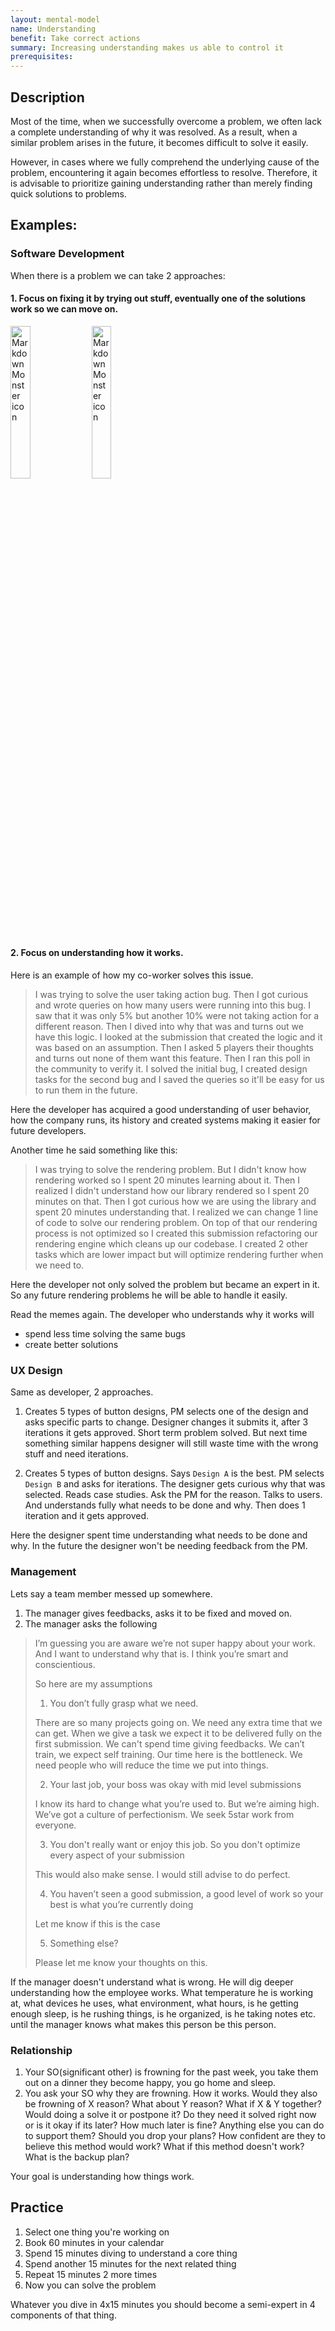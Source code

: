 ```yaml
---
layout: mental-model
name: Understanding
benefit: Take correct actions
summary: Increasing understanding makes us able to control it
prerequisites:
---
```


## Description

Most of the time, when we successfully overcome a problem, we often lack a complete understanding of why it was resolved. As a result, when a similar problem arises in the future, it becomes difficult to solve it easily.

However, in cases where we fully comprehend the underlying cause of the problem, encountering it again becomes effortless to resolve. Therefore, it is advisable to prioritize gaining understanding rather than merely finding quick solutions to problems.

## Examples:

### Software Development

When there is a problem we can take 2 approaches: 

#### 1. Focus on fixing it by trying out stuff, eventually one of the solutions work so we can move on. 

<img src="https://pbs.twimg.com/media/DMes69xXkAA4-7z.jpg"
     alt="Markdown Monster icon"
     style="width: 25%" />
<img src="https://i.redd.it/4r9efz3e9sez.jpg"
     alt="Markdown Monster icon"
     style="width: 25%" />

#### 2. Focus on understanding how it works.

Here is an example of how my co-worker solves this issue.

> I was trying to solve the user taking action bug. Then I got curious and wrote queries on how many users were running into this bug. I saw that it was only 5% but another 10% were not taking action for a different reason. Then I dived into why that was and turns out we have this logic. I looked at the submission that created the logic and it was based on an assumption. Then I asked 5 players their thoughts and turns out none of them want this feature. Then I ran this poll in the community to verify it. I solved the initial bug, I created design tasks for the second bug and I saved the queries so it'll be easy for us to run them in the future.

Here the developer has acquired a good understanding of user behavior, how the company runs, its history and created systems making it easier for future developers.

Another time he said something like this:

> I was trying to solve the rendering problem. But I didn't know how rendering worked so I spent 20 minutes learning about it. Then I realized I didn't understand how our library rendered so I spent 20 minutes on that. Then I got curious how we are using the library and spent 20 minutes understanding that. I realized we can change 1 line of code to solve our rendering problem. On top of that our rendering process is not optimized so I created this submission refactoring our rendering engine which cleans up our codebase. I created 2 other tasks which are lower impact but will optimize rendering further when we need to.

Here the developer not only solved the problem but became an expert in it. So any future rendering problems he will be able to handle it easily. 

Read the memes again. The developer who understands why it works will 
- spend less time solving the same bugs
- create better solutions

### UX Design

Same as developer, 2 approaches.

1. Creates 5 types of button designs, PM selects one of the design and asks specific parts to change. Designer changes it submits it, after 3 iterations it gets approved. Short term problem solved. But next time something similar happens designer will still waste time with the wrong stuff and need iterations.

2. Creates 5 types of button designs. Says `Design A` is the best. PM selects `Design B` and asks for iterations. The designer gets curious why that was selected. Reads case studies. Ask the PM for the reason. Talks to users. And understands fully what needs to be done and why. Then does 1 iteration and it gets approved.

Here the designer spent time understanding what needs to be done and why. In the future the designer won't be needing feedback from the PM.

### Management

Lets say a team member messed up somewhere.

1. The manager gives feedbacks, asks it to be fixed and moved on.
2. The manager asks the following 

> I’m guessing you are aware we’re not super happy about your work. And I want to understand why that is. I think you’re smart and conscientious.
> 
> So here are my assumptions
> 
> 1. You don’t fully grasp what we need.
> 
> There are so many projects going on. We need any extra time that we can get. When we give a task we expect it to be delivered fully on the first submission. We can't spend time giving feedbacks. We can’t train, we expect self training. Our time here is the bottleneck. We need people who will reduce the time we put into things.
> 
> 2. Your last job, your boss was okay with mid level submissions
> 
> I know its hard to change what you’re used to. But we’re aiming high. We’ve got a culture of perfectionism. We seek 5star work from everyone. 
> 
> 3. You don't really want or enjoy this job. So you don't optimize every aspect of your submission
> 
> This would also make sense. I would still advise to do perfect.
> 
> 4. You haven’t seen a good submission, a good level of work so your best is what you’re currently doing
> 
> Let me know if this is the case
> 
> 5. Something else?
> 
> Please let me know your thoughts on this.

If the manager doesn't understand what is wrong. He will dig deeper understanding how the employee works. What temperature he is working at, what devices he uses, what environment, what hours, is he getting enough sleep, is he rushing things, is he organized, is he taking notes etc. until the manager knows what makes this person be this person. 

### Relationship

1. Your SO(significant other) is frowning for the past week, you take them out on a dinner they become happy, you go home and sleep.
2. You ask your SO why they are frowning. How it works. Would they also be frowning of X reason? What about Y reason? What if X & Y together? Would doing a solve it or postpone it? Do they need it solved right now or is it okay if its later? How much later is fine? Anything else you can do to support them? Should you drop your plans? How confident are they to believe this method would work? What if this method doesn't work? What is the backup plan?

Your goal is understanding how things work. 

## Practice

1. Select one thing you're working on
2. Book 60 minutes in your calendar
3. Spend 15 minutes diving to understand a core thing
4. Spend another 15 minutes for the next related thing
5. Repeat 15 minutes 2 more times
6. Now you can solve the problem

Whatever you dive in 4x15 minutes you should become a semi-expert in 4 components of that thing.

